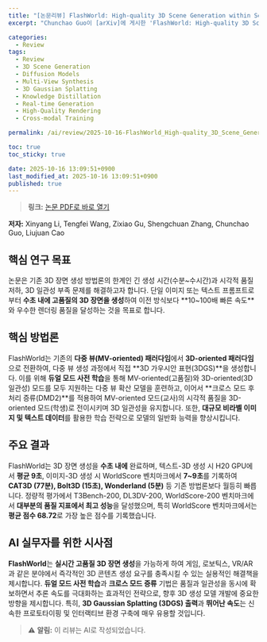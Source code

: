 ```yaml
---
title: "[논문리뷰] FlashWorld: High-quality 3D Scene Generation within Seconds"
excerpt: "Chunchao Guo이 [arXiv]에 게시한 'FlashWorld: High-quality 3D Scene Generation within Seconds' 논문에 대한 자세한 리뷰입니다."

categories:
  - Review
tags:
  - Review
  - 3D Scene Generation
  - Diffusion Models
  - Multi-View Synthesis
  - 3D Gaussian Splatting
  - Knowledge Distillation
  - Real-time Generation
  - High-Quality Rendering
  - Cross-modal Training

permalink: /ai/review/2025-10-16-FlashWorld_High-quality_3D_Scene_Generation_within_Seconds/

toc: true
toc_sticky: true

date: 2025-10-16 13:09:51+0900
last_modified_at: 2025-10-16 13:09:51+0900
published: true
---
```

> **링크:** [논문 PDF로 바로 열기](https://arxiv.org/abs/2510.13678)

**저자:** Xinyang Li, Tengfei Wang, Zixiao Gu, Shengchuan Zhang, Chunchao Guo, Liujuan Cao



## 핵심 연구 목표
논문은 기존 3D 장면 생성 방법론의 한계인 긴 생성 시간(수분~수시간)과 시각적 품질 저하, 3D 일관성 부족 문제를 해결하고자 합니다. 단일 이미지 또는 텍스트 프롬프트로부터 **수초 내에 고품질의 3D 장면을 생성**하여 이전 방식보다 **10~100배 빠른 속도**와 우수한 렌더링 품질을 달성하는 것을 목표로 합니다.

## 핵심 방법론
FlashWorld는 기존의 **다중 뷰(MV-oriented) 패러다임**에서 **3D-oriented 패러다임**으로 전환하여, 다중 뷰 생성 과정에서 직접 **3D 가우시안 표현(3DGS)**을 생성합니다. 이를 위해 **듀얼 모드 사전 학습**을 통해 MV-oriented(고품질)와 3D-oriented(3D 일관성) 모드를 모두 지원하는 다중 뷰 확산 모델을 훈련하고, 이어서 **크로스 모드 후처리 증류(DMD2)**를 적용하여 MV-oriented 모드(교사)의 시각적 품질을 3D-oriented 모드(학생)로 전이시키며 3D 일관성을 유지합니다. 또한, **대규모 비라벨 이미지 및 텍스트 데이터**를 활용한 학습 전략으로 모델의 일반화 능력을 향상시킵니다.

## 주요 결과
FlashWorld는 3D 장면 생성을 **수초 내에** 완료하며, 텍스트-3D 생성 시 H20 GPU에서 **평균 9초**, 이미지-3D 생성 시 WorldScore 벤치마크에서 **7~9초**를 기록하여 **CAT3D (77분), Bolt3D (15초), Wonderland (5분)** 등 기존 방법론보다 월등히 빠릅니다. 정량적 평가에서 T3Bench-200, DL3DV-200, WorldScore-200 벤치마크에서 **대부분의 품질 지표에서 최고 성능**을 달성했으며, 특히 WorldScore 벤치마크에서는 **평균 점수 68.72**로 가장 높은 점수를 기록했습니다.

## AI 실무자를 위한 시사점
**FlashWorld**는 **실시간 고품질 3D 장면 생성**을 가능하게 하여 게임, 로보틱스, VR/AR과 같은 분야에서 즉각적인 3D 콘텐츠 생성 요구를 충족시킬 수 있는 실용적인 해결책을 제시합니다. **듀얼 모드 사전 학습**과 **크로스 모드 증류** 기법은 품질과 일관성을 동시에 확보하면서 추론 속도를 극대화하는 효과적인 전략으로, 향후 3D 생성 모델 개발에 중요한 방향을 제시합니다. 특히, **3D Gaussian Splatting (3DGS) 출력**과 **뛰어난 속도**는 신속한 프로토타이핑 및 인터랙티브 환경 구축에 매우 유용할 것입니다.

> ⚠️ **알림:** 이 리뷰는 AI로 작성되었습니다.